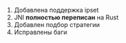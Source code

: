 1) Добавлена поддержка ipset
2) JNI **полностью переписан** на Rust
3) Добавлен подбор стратегии
4) Исправлены баги
